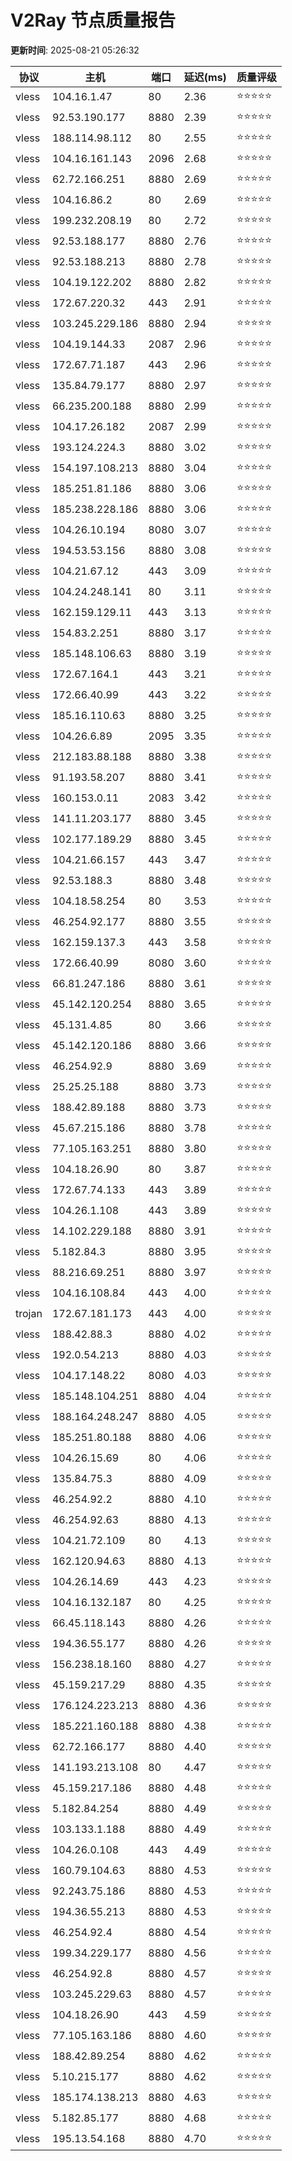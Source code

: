 # V2Ray 节点质量报告

**更新时间**: 2025-08-21 05:26:32

| 协议 | 主机 | 端口 | 延迟(ms) | 质量评级 |
|------|------|------|----------|----------|
| vless | 104.16.1.47 | 80 | 2.36 | ⭐️⭐️⭐️⭐️⭐️ |
| vless | 92.53.190.177 | 8880 | 2.39 | ⭐️⭐️⭐️⭐️⭐️ |
| vless | 188.114.98.112 | 80 | 2.55 | ⭐️⭐️⭐️⭐️⭐️ |
| vless | 104.16.161.143 | 2096 | 2.68 | ⭐️⭐️⭐️⭐️⭐️ |
| vless | 62.72.166.251 | 8880 | 2.69 | ⭐️⭐️⭐️⭐️⭐️ |
| vless | 104.16.86.2 | 80 | 2.69 | ⭐️⭐️⭐️⭐️⭐️ |
| vless | 199.232.208.19 | 80 | 2.72 | ⭐️⭐️⭐️⭐️⭐️ |
| vless | 92.53.188.177 | 8880 | 2.76 | ⭐️⭐️⭐️⭐️⭐️ |
| vless | 92.53.188.213 | 8880 | 2.78 | ⭐️⭐️⭐️⭐️⭐️ |
| vless | 104.19.122.202 | 8880 | 2.82 | ⭐️⭐️⭐️⭐️⭐️ |
| vless | 172.67.220.32 | 443 | 2.91 | ⭐️⭐️⭐️⭐️⭐️ |
| vless | 103.245.229.186 | 8880 | 2.94 | ⭐️⭐️⭐️⭐️⭐️ |
| vless | 104.19.144.33 | 2087 | 2.96 | ⭐️⭐️⭐️⭐️⭐️ |
| vless | 172.67.71.187 | 443 | 2.96 | ⭐️⭐️⭐️⭐️⭐️ |
| vless | 135.84.79.177 | 8880 | 2.97 | ⭐️⭐️⭐️⭐️⭐️ |
| vless | 66.235.200.188 | 8880 | 2.99 | ⭐️⭐️⭐️⭐️⭐️ |
| vless | 104.17.26.182 | 2087 | 2.99 | ⭐️⭐️⭐️⭐️⭐️ |
| vless | 193.124.224.3 | 8880 | 3.02 | ⭐️⭐️⭐️⭐️⭐️ |
| vless | 154.197.108.213 | 8880 | 3.04 | ⭐️⭐️⭐️⭐️⭐️ |
| vless | 185.251.81.186 | 8880 | 3.06 | ⭐️⭐️⭐️⭐️⭐️ |
| vless | 185.238.228.186 | 8880 | 3.06 | ⭐️⭐️⭐️⭐️⭐️ |
| vless | 104.26.10.194 | 8080 | 3.07 | ⭐️⭐️⭐️⭐️⭐️ |
| vless | 194.53.53.156 | 8880 | 3.08 | ⭐️⭐️⭐️⭐️⭐️ |
| vless | 104.21.67.12 | 443 | 3.09 | ⭐️⭐️⭐️⭐️⭐️ |
| vless | 104.24.248.141 | 80 | 3.11 | ⭐️⭐️⭐️⭐️⭐️ |
| vless | 162.159.129.11 | 443 | 3.13 | ⭐️⭐️⭐️⭐️⭐️ |
| vless | 154.83.2.251 | 8880 | 3.17 | ⭐️⭐️⭐️⭐️⭐️ |
| vless | 185.148.106.63 | 8880 | 3.19 | ⭐️⭐️⭐️⭐️⭐️ |
| vless | 172.67.164.1 | 443 | 3.21 | ⭐️⭐️⭐️⭐️⭐️ |
| vless | 172.66.40.99 | 443 | 3.22 | ⭐️⭐️⭐️⭐️⭐️ |
| vless | 185.16.110.63 | 8880 | 3.25 | ⭐️⭐️⭐️⭐️⭐️ |
| vless | 104.26.6.89 | 2095 | 3.35 | ⭐️⭐️⭐️⭐️⭐️ |
| vless | 212.183.88.188 | 8880 | 3.38 | ⭐️⭐️⭐️⭐️⭐️ |
| vless | 91.193.58.207 | 8880 | 3.41 | ⭐️⭐️⭐️⭐️⭐️ |
| vless | 160.153.0.11 | 2083 | 3.42 | ⭐️⭐️⭐️⭐️⭐️ |
| vless | 141.11.203.177 | 8880 | 3.45 | ⭐️⭐️⭐️⭐️⭐️ |
| vless | 102.177.189.29 | 8880 | 3.45 | ⭐️⭐️⭐️⭐️⭐️ |
| vless | 104.21.66.157 | 443 | 3.47 | ⭐️⭐️⭐️⭐️⭐️ |
| vless | 92.53.188.3 | 8880 | 3.48 | ⭐️⭐️⭐️⭐️⭐️ |
| vless | 104.18.58.254 | 80 | 3.53 | ⭐️⭐️⭐️⭐️⭐️ |
| vless | 46.254.92.177 | 8880 | 3.55 | ⭐️⭐️⭐️⭐️⭐️ |
| vless | 162.159.137.3 | 443 | 3.58 | ⭐️⭐️⭐️⭐️⭐️ |
| vless | 172.66.40.99 | 8080 | 3.60 | ⭐️⭐️⭐️⭐️⭐️ |
| vless | 66.81.247.186 | 8880 | 3.61 | ⭐️⭐️⭐️⭐️⭐️ |
| vless | 45.142.120.254 | 8880 | 3.65 | ⭐️⭐️⭐️⭐️⭐️ |
| vless | 45.131.4.85 | 80 | 3.66 | ⭐️⭐️⭐️⭐️⭐️ |
| vless | 45.142.120.186 | 8880 | 3.66 | ⭐️⭐️⭐️⭐️⭐️ |
| vless | 46.254.92.9 | 8880 | 3.69 | ⭐️⭐️⭐️⭐️⭐️ |
| vless | 25.25.25.188 | 8880 | 3.73 | ⭐️⭐️⭐️⭐️⭐️ |
| vless | 188.42.89.188 | 8880 | 3.73 | ⭐️⭐️⭐️⭐️⭐️ |
| vless | 45.67.215.186 | 8880 | 3.78 | ⭐️⭐️⭐️⭐️⭐️ |
| vless | 77.105.163.251 | 8880 | 3.80 | ⭐️⭐️⭐️⭐️⭐️ |
| vless | 104.18.26.90 | 80 | 3.87 | ⭐️⭐️⭐️⭐️⭐️ |
| vless | 172.67.74.133 | 443 | 3.89 | ⭐️⭐️⭐️⭐️⭐️ |
| vless | 104.26.1.108 | 443 | 3.89 | ⭐️⭐️⭐️⭐️⭐️ |
| vless | 14.102.229.188 | 8880 | 3.91 | ⭐️⭐️⭐️⭐️⭐️ |
| vless | 5.182.84.3 | 8880 | 3.95 | ⭐️⭐️⭐️⭐️⭐️ |
| vless | 88.216.69.251 | 8880 | 3.97 | ⭐️⭐️⭐️⭐️⭐️ |
| vless | 104.16.108.84 | 443 | 4.00 | ⭐️⭐️⭐️⭐️⭐️ |
| trojan | 172.67.181.173 | 443 | 4.00 | ⭐️⭐️⭐️⭐️⭐️ |
| vless | 188.42.88.3 | 8880 | 4.02 | ⭐️⭐️⭐️⭐️⭐️ |
| vless | 192.0.54.213 | 8880 | 4.03 | ⭐️⭐️⭐️⭐️⭐️ |
| vless | 104.17.148.22 | 8080 | 4.03 | ⭐️⭐️⭐️⭐️⭐️ |
| vless | 185.148.104.251 | 8880 | 4.04 | ⭐️⭐️⭐️⭐️⭐️ |
| vless | 188.164.248.247 | 8880 | 4.05 | ⭐️⭐️⭐️⭐️⭐️ |
| vless | 185.251.80.188 | 8880 | 4.06 | ⭐️⭐️⭐️⭐️⭐️ |
| vless | 104.26.15.69 | 80 | 4.06 | ⭐️⭐️⭐️⭐️⭐️ |
| vless | 135.84.75.3 | 8880 | 4.09 | ⭐️⭐️⭐️⭐️⭐️ |
| vless | 46.254.92.2 | 8880 | 4.10 | ⭐️⭐️⭐️⭐️⭐️ |
| vless | 46.254.92.63 | 8880 | 4.13 | ⭐️⭐️⭐️⭐️⭐️ |
| vless | 104.21.72.109 | 80 | 4.13 | ⭐️⭐️⭐️⭐️⭐️ |
| vless | 162.120.94.63 | 8880 | 4.13 | ⭐️⭐️⭐️⭐️⭐️ |
| vless | 104.26.14.69 | 443 | 4.23 | ⭐️⭐️⭐️⭐️⭐️ |
| vless | 104.16.132.187 | 80 | 4.25 | ⭐️⭐️⭐️⭐️⭐️ |
| vless | 66.45.118.143 | 8880 | 4.26 | ⭐️⭐️⭐️⭐️⭐️ |
| vless | 194.36.55.177 | 8880 | 4.26 | ⭐️⭐️⭐️⭐️⭐️ |
| vless | 156.238.18.160 | 8880 | 4.27 | ⭐️⭐️⭐️⭐️⭐️ |
| vless | 45.159.217.29 | 8880 | 4.35 | ⭐️⭐️⭐️⭐️⭐️ |
| vless | 176.124.223.213 | 8880 | 4.36 | ⭐️⭐️⭐️⭐️⭐️ |
| vless | 185.221.160.188 | 8880 | 4.38 | ⭐️⭐️⭐️⭐️⭐️ |
| vless | 62.72.166.177 | 8880 | 4.40 | ⭐️⭐️⭐️⭐️⭐️ |
| vless | 141.193.213.108 | 80 | 4.47 | ⭐️⭐️⭐️⭐️⭐️ |
| vless | 45.159.217.186 | 8880 | 4.48 | ⭐️⭐️⭐️⭐️⭐️ |
| vless | 5.182.84.254 | 8880 | 4.49 | ⭐️⭐️⭐️⭐️⭐️ |
| vless | 103.133.1.188 | 8880 | 4.49 | ⭐️⭐️⭐️⭐️⭐️ |
| vless | 104.26.0.108 | 443 | 4.49 | ⭐️⭐️⭐️⭐️⭐️ |
| vless | 160.79.104.63 | 8880 | 4.53 | ⭐️⭐️⭐️⭐️⭐️ |
| vless | 92.243.75.186 | 8880 | 4.53 | ⭐️⭐️⭐️⭐️⭐️ |
| vless | 194.36.55.213 | 8880 | 4.53 | ⭐️⭐️⭐️⭐️⭐️ |
| vless | 46.254.92.4 | 8880 | 4.54 | ⭐️⭐️⭐️⭐️⭐️ |
| vless | 199.34.229.177 | 8880 | 4.56 | ⭐️⭐️⭐️⭐️⭐️ |
| vless | 46.254.92.8 | 8880 | 4.57 | ⭐️⭐️⭐️⭐️⭐️ |
| vless | 103.245.229.63 | 8880 | 4.57 | ⭐️⭐️⭐️⭐️⭐️ |
| vless | 104.18.26.90 | 443 | 4.59 | ⭐️⭐️⭐️⭐️⭐️ |
| vless | 77.105.163.186 | 8880 | 4.60 | ⭐️⭐️⭐️⭐️⭐️ |
| vless | 188.42.89.254 | 8880 | 4.62 | ⭐️⭐️⭐️⭐️⭐️ |
| vless | 5.10.215.177 | 8880 | 4.62 | ⭐️⭐️⭐️⭐️⭐️ |
| vless | 185.174.138.213 | 8880 | 4.63 | ⭐️⭐️⭐️⭐️⭐️ |
| vless | 5.182.85.177 | 8880 | 4.68 | ⭐️⭐️⭐️⭐️⭐️ |
| vless | 195.13.54.168 | 8880 | 4.70 | ⭐️⭐️⭐️⭐️⭐️ |
